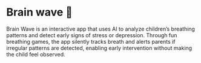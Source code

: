 # Brain wave 🧠
Brain Wave is an interactive app that uses AI to analyze children’s breathing patterns and detect early signs of stress or depression. Through fun breathing games, the app silently tracks breath and alerts parents if irregular patterns are detected, enabling early intervention without making the child feel observed.

